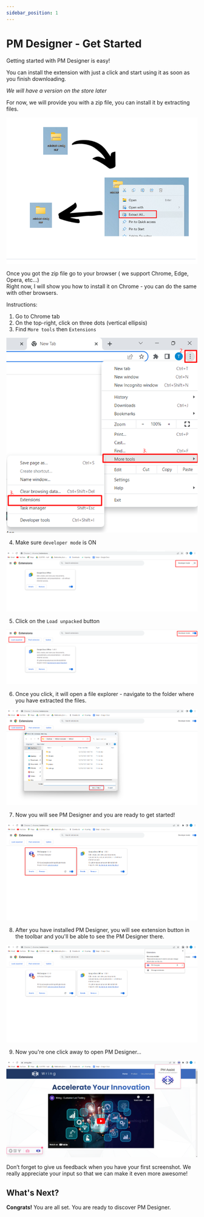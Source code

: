 ```yaml
---
sidebar_position: 1
---
```


# PM Designer - Get Started


Getting started with PM Designer is easy!

You can install the extension with just a click and start using it as soon as you finish downloading.

*We will have a version on the store later*

For now, we will provide you with a zip file, you can install it by extracting files.

![Miniext](/img/extract.png)


Once you got the zip file go to your browser ( we support Chrome, Edge, Opera, etc...)                                                     
Right now, I will show you how to install it on Chrome - you can do the same with other browsers.

Instructions: 

1. Go to Chrome tab
2. On the top-right, click on three dots (vertical ellipsis)
3. Find `More tools` then `Extensions`

![Miniext](/img/rec2.png)

4. Make sure `developer mode` is ON

![Miniext](/img/rec3.png)

5. Click on the `Load unpacked` button

![Miniext](/img/rec4.png)

6. Once you click, it will open a file explorer - navigate to the folder where you have extracted the files.

![Miniext](/img/extension1.png)

7. Now you will see PM Designer and you are ready to get started!

![Miniext](/img/miniext1.png)

8. After you have installed PM Designer, you will see extension button in the toolbar and you'll be able to see the PM Designer there.

![Miniext](/img/miniext2.png)

9. Now you're one click away to open PM Designer...

![Miniext](/img/miniext3.png)


Don’t forget to give us feedback when you have your first screenshot. We really appreciate your input so that we can make it even more awesome!

## What's Next?

 **Congrats!** You are all set. You are ready to discover PM Designer.